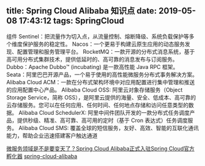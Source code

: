 title: Spring Cloud Alibaba 知识点
date: 2019-05-08 17:43:12
tags: SpringCloud
---

组件
Sentinel：把流量作为切入点，从流量控制、熔断降级、系统负载保护等多个维度保护服务的稳定性。
Nacos：一个更易于构建云原生应用的动态服务发现、配置管理和服务管理平台。
RocketMQ：一款开源的分布式消息系统，基于高可用分布式集群技术，提供低延时的、高可靠的消息发布与订阅服务。
Dubbo：Apache Dubbo™ (incubating) 是一款高性能 Java RPC 框架。
Seata：阿里巴巴开源产品，一个易于使用的高性能微服务分布式事务解决方案。
Alibaba Cloud ACM：一款在分布式架构环境中对应用配置进行集中管理和推送的应用配置中心产品。
Alibaba Cloud OSS: 阿里云对象存储服务（Object Storage Service，简称 OSS），是阿里云提供的海量、安全、低成本、高可靠的云存储服务。您可以在任何应用、任何时间、任何地点存储和访问任意类型的数据。
Alibaba Cloud SchedulerX: 阿里中间件团队开发的一款分布式任务调度产品，提供秒级、精准、高可靠、高可用的定时（基于 Cron 表达式）任务调度服务。
Alibaba Cloud SMS: 覆盖全球的短信服务，友好、高效、智能的互联化通讯能力，帮助企业迅速搭建客户触达通道

[微服务领域是不是要变天了？Spring Cloud Alibaba正式入驻Spring Cloud官方孵化器](https://www.cnblogs.com/zuoxiaolong/p/sca1.html#top)
[spring-cloud-alibaba](https://github.com/spring-cloud-incubator/spring-cloud-alibaba/blob/master/README-zh.md)
